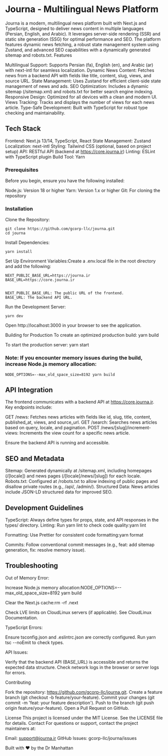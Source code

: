 # Journa - Multilingual News Platform

Journa is a modern, multilingual news platform built with Next.js and TypeScript, designed to deliver news content in multiple languages (Persian, English, and Arabic). It leverages server-side rendering (SSR) and static site generation (SSG) for optimal performance and SEO. The platform features dynamic news fetching, a robust state management system using Zustand, and advanced SEO capabilities with a dynamically generated sitemap and robots.txt.
Features

Multilingual Support: Supports Persian (fa), English (en), and Arabic (ar) with next-intl for seamless localization.
Dynamic News Content: Fetches news from a backend API with fields like title, content, slug, views, and source URL.
State Management: Uses Zustand for efficient client-side state management of news and ads.
SEO Optimization: Includes a dynamic sitemap (/sitemap.xml) and robots.txt for better search engine indexing.
Responsive Design: Optimized for all devices with a clean and modern UI.
Views Tracking: Tracks and displays the number of views for each news article.
Type-Safe Development: Built with TypeScript for robust type checking and maintainability.

## Tech Stack

Frontend: Next.js 13/14, TypeScript, React
State Management: Zustand
Localization: next-intl
Styling: Tailwind CSS (optional, based on project setup)
API: RESTful API (backend at https://core.journa.ir)
Linting: ESLint with TypeScript plugin
Build Tool: Yarn

### Prerequisites
Before you begin, ensure you have the following installed:

Node.js: Version 18 or higher
Yarn: Version 1.x or higher
Git: For cloning the repository

### Installation

Clone the Repository:
```
git clone https://github.com/gcorp-llc/journa.git
cd journa
```


Install Dependencies:
```
yarn install
```


Set Up Environment Variables:Create a .env.local file in the root directory and add the following:
```
NEXT_PUBLIC_BASE_URL=https://journa.ir
BASE_URL=https://core.journa.ir


NEXT_PUBLIC_BASE_URL: The public URL of the frontend.
BASE_URL: The backend API URL.
```

Run the Development Server:
```
yarn dev
```

Open http://localhost:3000 in your browser to see the application.


Building for Production
To create an optimized production build:
yarn build

To start the production server:
yarn start

### Note: If you encounter memory issues during the build, increase Node.js memory allocation:

```
NODE_OPTIONS=--max_old_space_size=8192 yarn build
```



## API Integration
The frontend communicates with a backend API at https://core.journa.ir. Key endpoints include:

GET /news: Fetches news articles with fields like id, slug, title, content, published_at, views, and source_url.
GET /search: Searches news articles based on query, locale, and pagination.
POST /news/[slug]/increment-views: Increments the view count for a specific news article.

Ensure the backend API is running and accessible.

## SEO and Metadata

Sitemap: Generated dynamically at /sitemap.xml, including homepages (/[locale]) and news pages (/[locale]/news/[slug]) for each locale.
Robots.txt: Configured at /robots.txt to allow indexing of public pages and disallow private routes (e.g., /api/, /admin/).
Structured Data: News articles include JSON-LD structured data for improved SEO.

## Development Guidelines

TypeScript: Always define types for props, state, and API responses in the types/ directory.
Linting: Run yarn lint to check code quality:yarn lint


Formatting: Use Prettier for consistent code formatting:yarn format


Commits: Follow conventional commit messages (e.g., feat: add sitemap generation, fix: resolve memory issue).

## Troubleshooting

Out of Memory Error:

Increase Node.js memory allocation:NODE_OPTIONS=--max_old_space_size=8192 yarn build


Clear the Next.js cache:rm -rf .next


Check LVE limits on CloudLinux servers (if applicable). See CloudLinux Documentation.


TypeScript Errors:

Ensure tsconfig.json and .eslintrc.json are correctly configured.
Run yarn tsc --noEmit to check types.


API Issues:

Verify that the backend API (BASE_URL) is accessible and returns the expected data structure.
Check network logs in the browser or server logs for errors.



Contributing

Fork the repository: https://github.com/gcorp-llc/journa.git.
Create a feature branch (git checkout -b feature/your-feature).
Commit your changes (git commit -m 'feat: your feature description').
Push to the branch (git push origin feature/your-feature).
Open a Pull Request on GitHub.

License
This project is licensed under the MIT License. See the LICENSE file for details.
Contact
For questions or support, contact the project maintainers at:

Email: support@journa.ir
GitHub Issues: gcorp-llc/journa/issues


Built with ❤️ by the Dr Manhattan

